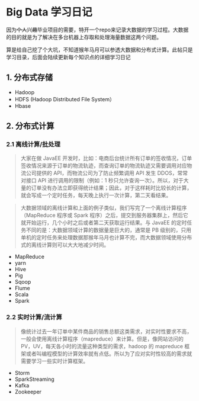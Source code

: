 # Big Data 学习日记
因为~~个人兴趣~~毕业项目的需要，特开一个repo来记录大数据的学习过程。大数据的目的就是为了解决在多台机器上存取和处理海量数据这两个问题。

算是给自己挖了个大坑，不知道猴年马月可以参透大数据和分布式计算。此帖只是学习目录，后面会陆续更新每个知识点的详细学习日记

## 1. 分布式存储
* Hadoop
* HDFS (Hadoop Distributed File System）
* Hbase

## 2. 分布式计算
### 2.1 离线计算/批处理
>大家在做 JavaEE 开发时，比如：电商后台统计所有订单的签收情况，订单签收情况来源于订单的物流轨迹，而查询订单的物流轨迹又需要调用对应物流公司提供的 API，而物流公司为了防止频繁调用 API 发生 DDOS，常常对接口 API 进行调用的限制（例如：1 秒只允许查询一次）。所以，对于大量的订单没有办法立即获得统计结果；因此，对于这样耗时比较长的计算，就会写成一个定时任务，每天晚上执行一次计算，第二天看结果。

>大数据领域的离线计算和上面的例子类似，我们写完了一个离线计算程序（MapReduce 程序或 Spark 程序）之后，提交到服务器集群上，然后它就开始运行，几个小时之后或者第二天获取运行结果。与 JavaEE 的定时任务不同的是：大数据领域计算的数据量是巨大的，通常是 PB 级别的，只用单机的定时任务来处理数据那猴年马月也计算不完，而大数据领域使用分布式的离线计算则可以大大地减少时间。
* MapReduce
* yarn
* Hive
* Pig
* Sqoop
* Flume
* Scala
* Spark
### 2.2 实时计算/流计算  
>像统计过去一年订单中某件商品的销售总额这类需求，对实时性要求不高，一般会使用离线计算程序（mapreduce）来计算。但是，像网站访问的 PV，UV，每天各小时的流量这种类型的需求，hadoop 的 mapreduce 框架或者叫编程模型的计算效率就有点低。所以为了应对实时性较高的需求就需要学习一些实时计算框架。
* Storm
* SparkStreaming
* Kafka
* Zookeeper
  